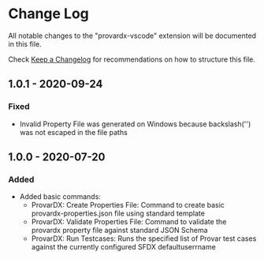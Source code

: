 # Change Log

All notable changes to the "provardx-vscode" extension will be documented in this file.

Check [Keep a Changelog](http://keepachangelog.com/) for recommendations on how to structure this file.

## 1.0.1 - 2020-09-24

### Fixed

-   Invalid Property File was generated on Windows because backslash('\') was not escaped in the file paths

## 1.0.0 - 2020-07-20

### Added

-   Added basic commands:
    -   ProvarDX: Create Properties File: Command to create basic provardx-properties.json file using standard template
    -   ProvarDX: Validate Properties File: Command to validate the provardx property file against standard JSON Schema
    -   ProvarDX: Run Testcases: Runs the specified list of Provar test cases against the currently configured SFDX defaultuserrname
